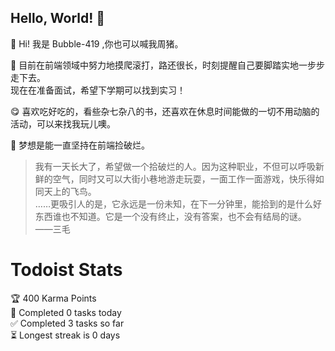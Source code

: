 ## Hello, World! :hibiscus:

:wave: Hi! 我是 Bubble-419 ,你也可以喊我周猪。

:ocean: 目前在前端领域中努力地摸爬滚打，路还很长，时刻提醒自己要脚踏实地一步步走下去。  
        现在在准备面试，希望下学期可以找到实习！

:yum: 喜欢吃好吃的，看些杂七杂八的书，还喜欢在休息时间能做的一切不用动脑的活动，可以来找我玩儿噢。

:bouquet: 梦想是能一直坚持在前端捡破烂。  
> 我有一天长大了，希望做一个拾破烂的人。因为这种职业，不但可以呼吸新鲜的空气，同时又可以大街小巷地游走玩耍，一面工作一面游戏，快乐得如同天上的飞鸟。  
> ……更吸引人的是，它永远是一份未知，在下一分钟里，能拾到的是什么好东西谁也不知道。它是一个没有终止，没有答案，也不会有结局的谜。  ——三毛

# Todoist Stats
<!-- TODO-IST:START -->
🏆  400 Karma Points           
🌸  Completed 0 tasks today           
✅  Completed 3 tasks so far           
⏳  Longest streak is 0 days
<!-- TODO-IST:END -->
